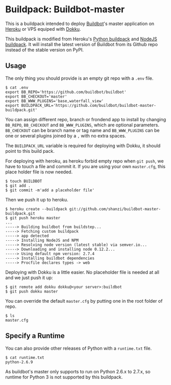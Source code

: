 Buildpack: Buildbot-master
========================

This is a buildpack intended to deploy [Buildbot](http://buildbot.net)'s master application on
[Heroku](https://heroku.com) or VPS equiped with [Dokku](https://github.com/progrium/dokku).

This buildpack is modified from Heroku's [Python buildpack](https://github.com/heroku/heroku-buildpack-python) and
[NodeJS buildpack](https://github.com/heroku/heroku-buildpack-python). It will install the latest version of Buildbot
from its Github repo instead of the stable version on PyPI.

Usage
-----

The only thing you should provide is an empty git repo with a `.env` file.

    $ cat .env
    export BB_REPO='https://github.com/buildbot/buildbot'
    export BB_CHECKOUT='master'
    export BB_WWW_PLUGINS='base,waterfall_view'
    export BUILDPACK_URL='https://github.com/buildbot/buildbot-master-buildpack.git'

You can assign different repo, branch or frondend app to install by changing `BB_REPO`,
`BB_CHECKOUT` and `BB_WWW_PLUGINS`, which are optional parameters. `BB_CHECKOUT` can be branch name or tag name
and `BB_WWW_PLUGINS` can be one or several plugins joined by a `,` with no extra spaces.

The `BUILDPACK_URL` variable is required for deploying with Dokku, it should point to this build pack.

For deploying with heroku, as heroku forbid empty repo when `git push`, we have to touch a file and commit it.
If you are using your own `master.cfg`, this place holder file is now needed.

    $ touch BUILDBOT
    $ git add .
    $ git commit -m'add a placeholder file'

Then we push it up to heroku.

    $ heroku create --buildpack git://github.com/shanzi/buildbot-master-buildpack.git
    $ git push heroku master
    ...
    -----> Building buildbot from buildstep...
    -----> Fetching custom buildpack
    -----> app detected
    -----> Installing NodeJS and NPM
    -----> Resolving node version (latest stable) via semver.io...
    -----> Downloading and installing node 0.12.2...
    -----> Using default npm version: 2.7.4
    -----> Installing buildbot dependencies
    -----> Procfile declares types -> web

Deploying with Dokku is a little easier. No placeholder file is needed at all and we just push it up:
    
    $ git remote add dokku dokku@<your server>:buildbot
    $ git push dokku master

You can override the default `master.cfg` by putting one in the root folder of repo.

    $ ls
    master.cfg

Specify a Runtime
-----------------

You can also provide other releases of Python with a `runtime.txt` file.

    $ cat runtime.txt
    python-2.6.9

As buildbot's master only supports to run on Python 2.6.x to 2.7.x, 
so runtime for Python 3 is not supported by this buildpack.
